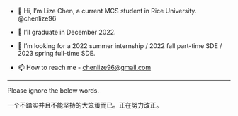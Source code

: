 - 👋 Hi, I’m Lize Chen, a current MCS student in Rice University. @chenlize96

- 🌱 I’ll graduate in December 2022.

- 👀 I’m looking for a 2022 summer internship / 2022 fall part-time SDE / 2023 spring full-time SDE.

- 📫 How to reach me - chenlize96@gmail.com

<!---
chenlize96/chenlize96 is a ✨ special ✨ repository because its `README.md` (this file) appears on your GitHub profile.
You can click the Preview link to take a look at your changes.
--->

---
Please ignore the below words.

 一个不踏实并且不能坚持的大笨蛋而已。正在努力改正。
